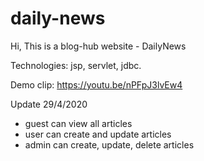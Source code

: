 # daily-news
Hi, This is a blog-hub website - DailyNews

Technologies: jsp, servlet, jdbc.

Demo clip: https://youtu.be/nPFpJ3lvEw4

Update 29/4/2020 
- guest can view all articles
- user can create and update articles
- admin can create, update, delete articles
